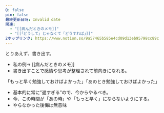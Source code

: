 ```yaml
---
Q: false
pin: false
最終更新日時: Invalid date
関連:
  - "[[病んだときのメモ]]"
  - "[[「どうして」じゃなくて「どうすれば」]]"
2ホップリンク: https://www.notion.so/9a57465b585e4cd09d13eb95798cc89c
---
```

  

とりあえず、書き出す。

- 私の例→ [[病んだときのメモ]]
- 書き出すことで感情や思考が整理されて前向きになれる。

  

「もっと早く勉強しておけばよかった」「あのとき勉強しておけばよかった」

- 基本的に常に”遅すぎる”ので、今からやるべき。
- 今、この時間が「あの時」や「もっと早く」にならないようにする。
- やらなかった後悔は無意味